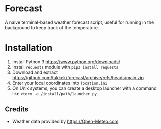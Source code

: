 # Forecast
A naive terminal-based weather forecast script, useful for running in the background to keep track of the temperature.

# Installation
1. Install Python 3 https://www.python.org/downloads/
2. Install `requests` module with `pip3 install requests`
3. Download and extract https://github.com/tukkek/forecast/archive/refs/heads/main.zip
4. Enter your local coordinates into `location.ini`
5. On Unix systems, you can create a desktop launcher with a command like `xterm -e /install/path/launcher.py`

## Credits
* Weather data provided by https://Open-Meteo.com 
